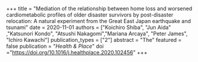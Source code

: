 +++
title = "Mediation of the relationship between home loss and worsened cardiometabolic profiles of older disaster survivors by post-disaster relocation: A natural experiment from the Great East Japan earthquake and tsunami"
date = 2020-11-01
authors = ["Koichiro Shiba", "Jun Aida" ,"Katsunori Kondo", "Atsushi Nakagomi","Mariana Arcaya", "Peter James", "Ichiro Kawachi"]
publication_types = ["2"]
abstract = "The"
featured = false
publication = "*Health & Place*"
doi ="https://doi.org/10.1016/j.healthplace.2020.102456"
+++
